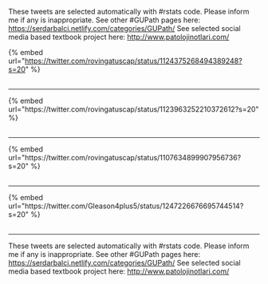 

These tweets are selected automatically with #rstats code. Please inform me if any is inappropriate.
See other #GUPath pages here: https://serdarbalci.netlify.com/categories/GUPath/ 
See selected social media based textbook project here: http://www.patolojinotlari.com/

{% embed url="https://twitter.com/rovingatuscap/status/1124375268494389248?s=20" %}<br>
<br>
<hr>
{% embed url="https://twitter.com/rovingatuscap/status/1123963252210372612?s=20" %}<br>
<br>
<hr>
{% embed url="https://twitter.com/rovingatuscap/status/1107634899907956736?s=20" %}<br>
<br>
<hr>
{% embed url="https://twitter.com/Gleason4plus5/status/1247226676695744514?s=20" %}<br>
<br>
<hr>


These tweets are selected automatically with #rstats code. Please inform me if any is inappropriate.
See other #GUPath pages here: https://serdarbalci.netlify.com/categories/GUPath/ 
See selected social media based textbook project here: http://www.patolojinotlari.com/
